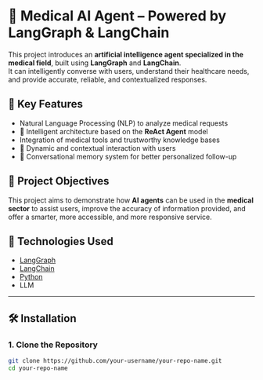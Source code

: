 # 🧠 Medical AI Agent – Powered by LangGraph & LangChain

This project introduces an **artificial intelligence agent specialized in the medical field**, built using **LangGraph** and **LangChain**.  
It can intelligently converse with users, understand their healthcare needs, and provide accurate, reliable, and contextualized responses.

## 🚀 Key Features

- Natural Language Processing (NLP) to analyze medical requests  
- 🤖 Intelligent architecture based on the **ReAct Agent** model  
- Integration of medical tools and trustworthy knowledge bases  
- 💬 Dynamic and contextual interaction with users  
- 🧠 Conversational memory system for better personalized follow-up  

## 🎯 Project Objectives

This project aims to demonstrate how **AI agents** can be used in the **medical sector** to assist users, improve the accuracy of information provided, and offer a smarter, more accessible, and more responsive service.

## 🧰 Technologies Used

- [LangGraph](https://www.langgraph.dev/)  
- [LangChain](https://www.langchain.com/)  
- [Python](https://www.python.org/) 
- LLM  

---

## 🛠️ Installation

### 1. Clone the Repository

```bash
git clone https://github.com/your-username/your-repo-name.git
cd your-repo-name

